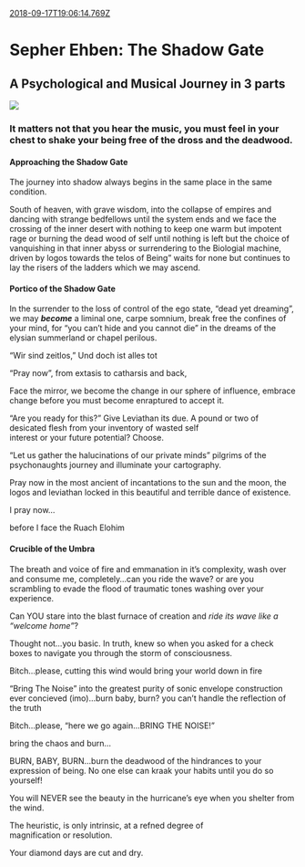 [2018-09-17T19:06:14.769Z](https://medium.com//@jasonmedland/sepher-ehben-the-shadow-gate-b51cb14eee6b)
# Sepher Ehben: The Shadow Gate
## A Psychological and Musical Journey in 3 parts
![](https://cdn-images-1.medium.com/max/800/1*r7B4ksrBU_IKNQmgo9kohA.jpeg)

### It matters not that you hear the music, you must feel in your chest to shake your being free of the dross and the deadwood.

#### Approaching the Shadow Gate

The journey into shadow always begins in the same place in the same condition.

South of heaven, with grave wisdom, into the collapse of empires and dancing with strange bedfellows until the system ends and we face the crossing of the inner desert with nothing to keep one warm but impotent rage or burning the dead wood of self until nothing is left but the choice of vanquishing in that inner abyss or surrendering to the Biologial machine, driven by logos towards the telos of Being” waits for none but continues to lay the risers of the ladders which we may ascend.

#### Portico of the Shadow Gate

In the surrender to the loss of control of the ego state, “dead yet dreaming”, we may **_become_** a liminal one, carpe somnium, break free the confines of your mind, for “you can’t hide and you cannot die” in the dreams of the elysian summerland or chapel perilous.

“Wir sind zeitlos,” Und doch ist alles tot

“Pray now”, from extasis to catharsis and back,

Face the mirror, we become the change in our sphere of influence, embrace change before you must become enraptured to accept it.

“Are you ready for this?” Give Leviathan its due. A pound or two of desicated flesh from your inventory of wasted self interest or your future potential? Choose.

“Let us gather the halucinations of our private minds” pilgrims of the psychonaughts journey and illuminate your cartography.

Pray now in the most ancient of incantations to the sun and the moon, the logos and leviathan locked in this beautiful and terrible dance of existence.

I pray now…

before I face the Ruach Elohim

#### Crucible of the Umbra

The breath and voice of fire and emmanation in it’s complexity, wash over and consume me, completely…can you ride the wave? or are you scrambling to evade the flood of traumatic tones washing over your experience.

Can YOU stare into the blast furnace of creation and _ride its wave like a “welcome home”_?

Thought not…you basic. In truth, knew so when you asked for a check boxes to navigate you through the storm of consciousness.

Bitch…please, cutting this wind would bring your world down in fire

“Bring The Noise” into the greatest purity of sonic envelope construction ever concieved (imo)…burn baby, burn? you can’t handle the reflection of the truth

Bitch…please, “here we go again…BRING THE NOISE!”

bring the chaos and burn…

BURN, BABY, BURN…burn the deadwood of the hindrances to your expression of being. No one else can kraak your habits until you do so yourself!

You will NEVER see the beauty in the hurricane’s eye when you shelter from the wind.

The heuristic, is only intrinsic, at a refned degree of magnification or resolution.

Your diamond days are cut and dry.